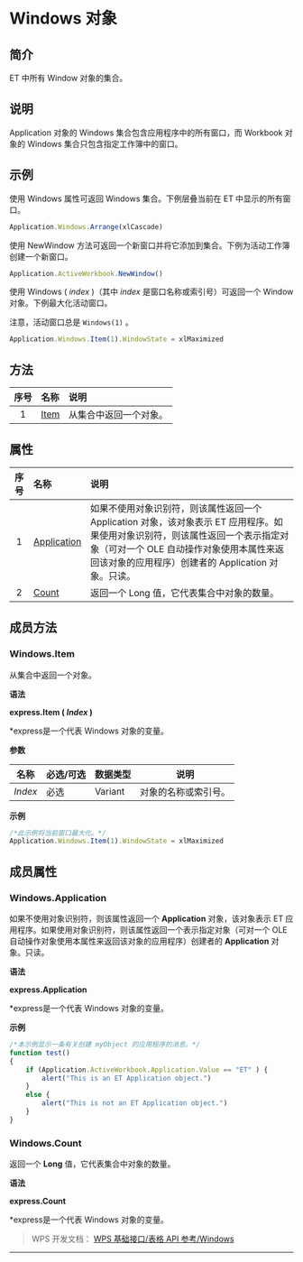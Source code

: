# Windows 对象

## 简介

ET 中所有 Window 对象的集合。

## 说明

Application 对象的 Windows 集合包含应用程序中的所有窗口，而 Workbook 对象的 Windows 集合只包含指定工作簿中的窗口。

## 示例

使用 Windows 属性可返回 Windows 集合。下例层叠当前在 ET 中显示的所有窗口。

``` JavaScript
Application.Windows.Arrange(xlCascade)
```

使用 NewWindow 方法可返回一个新窗口并将它添加到集合。下例为活动工作簿创建一个新窗口。

``` JavaScript
Application.ActiveWorkbook.NewWindow()
```

使用 Windows ( *index* )（其中 *index* 是窗口名称或索引号）可返回一个 Window 对象。下例最大化活动窗口。

注意，活动窗口总是 ` Windows(1) ` 。

``` JavaScript
Application.Windows.Item(1).WindowState = xlMaximized
```

## 方法

| 序号 | 名称                  | 说明                   |
|:----:|:----------------------|:-----------------------|
|  1   | [Item](#Windows.Item) | 从集合中返回一个对象。 |

## 属性

| 序号 | 名称                                | 说明                                                                                                                                                                                                                            |
|:----:|:------------------------------------|:--------------------------------------------------------------------------------------------------------------------------------------------------------------------------------------------------------------------------------|
|  1   | [Application](#Windows.Application) | 如果不使用对象识别符，则该属性返回一个 Application 对象，该对象表示 ET 应用程序。如果使用对象识别符，则该属性返回一个表示指定对象（可对一个 OLE 自动操作对象使用本属性来返回该对象的应用程序）创建者的 Application 对象。只读。 |
|  2   | [Count](#Windows.Count)             | 返回一个 Long 值，它代表集合中对象的数量。                                                                                                                                                                                      |

## 成员方法

### Windows.Item

从集合中返回一个对象。

**语法**

**express.Item ( *Index* )**

\*express是一个代表 Windows 对象的变量。

**参数**

| 名称    | 必选/可选 | 数据类型 | 说明                 |
|---------|-----------|----------|----------------------|
| *Index* | 必选      | Variant  | 对象的名称或索引号。 |

**示例**

``` JavaScript
/*此示例将当前窗口最大化。*/
Application.Windows.Item(1).WindowState = xlMaximized
```

## 成员属性

### Windows.Application

如果不使用对象识别符，则该属性返回一个 **Application** 对象，该对象表示 ET 应用程序。如果使用对象识别符，则该属性返回一个表示指定对象（可对一个 OLE 自动操作对象使用本属性来返回该对象的应用程序）创建者的 **Application** 对象。只读。

**语法**

**express.Application**

\*express是一个代表 Windows 对象的变量。

**示例**

``` JavaScript
/*本示例显示一条有关创建 myObject 的应用程序的消息。*/
function test()
{
    if (Application.ActiveWorkbook.Application.Value == "ET" ) {
        alert("This is an ET Application object.")
    }
    else {
        alert("This is not an ET Application object.")
    }
}
```

### Windows.Count

返回一个 **Long** 值，它代表集合中对象的数量。

**语法**

**express.Count**

\*express是一个代表 Windows 对象的变量。

> WPS 开发文档： [WPS 基础接口/表格 API 参考/Windows](https://qn.cache.wpscdn.cn/encs/doc/office_v19/index.htm)

------------------------------------------------------------------------
